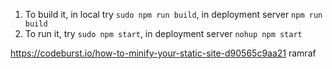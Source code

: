 1. To build it, in local try `sudo npm run build`, in deployment server `npm run build`
2. To run it, try `sudo npm start`, in deployment server `nohup npm start`

https://codeburst.io/how-to-minify-your-static-site-d90565c9aa21
ramraf
